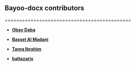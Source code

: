 ## Bayoo-docx contributors

============================================

* **[Obay Daba](https://github.com/bayoog)**

* **[Bassel Al Madani](https://github.com/pepos9)**

* **[Tareq Ibrahim](https://github.com/idtareq)**

* **[baltazarix](https://github.com/baltazarix)**

